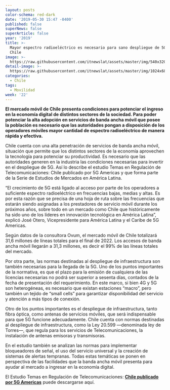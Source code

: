 ```yaml
---
layout: posts
color-schema: red-dark
date: '2019-05-30 15:47 -0400'
published: false
superNews: false
superArticle: false
year: '2019'
title: >-
  Mayor espectro radioeléctrico es necesario para sano despliegue de 5G en
  Chile 
image: >-
  https://raw.githubusercontent.com/itnewslat/assets/master/img/540x320/Tecnologia-5G-p.jpg
detail-image: >-
  https://raw.githubusercontent.com/itnewslat/assets/master/img/1024x680/Tecnologia-5G-g.jpg
categories:
  - Chile
tags:
  - Movilidad
week: '22'
---
```

**El mercado móvil de Chile presenta condiciones para potenciar el ingreso en la economía digital de distintos sectores de la sociedad. Para poder potenciar la alta adopción en servicios de banda ancha móvil que posee la población es necesario que las autoridades pongan a disposición de los operadores móviles mayor cantidad de espectro radioeléctrico de manera rápida y efectiva.**

Chile cuenta con una alta penetración de servicios de banda ancha móvil, situación que permite que los distintos sectores de la economía aprovechen la tecnología para potenciar su productividad. Es necesario que las autoridades generen en la industria las condiciones necesarias para invertir en el despliegue de 5G. Así lo describe el estudio Temas en Regulación de Telecomunicaciones: Chile publicado por 5G Americas y que forma parte de la Serie de Estudios de Mercados en América Latina. 

“El crecimiento de 5G está ligado al acceso por parte de los operadores a suficiente espectro radioeléctrico en frecuencias bajas, medias y altas. Es por esta razón que se precisa de una hoja de ruta sobre las frecuencias que estarán siendo asignadas a los prestadores de servicio móvil durante los próximos años, sobre todo en un mercado como Chile que históricamente ha sido uno de los líderes en innovación tecnológica en América Latina”, explicó José Otero, Vicepresidente para América Latina y el Caribe de 5G Americas.

Según datos de la consultora Ovum, el mercado móvil de Chile totalizará 31,6 millones de líneas totales para el final de 2022. Los accesos de banda ancha móvil llegarán a 31,3 millones, es decir el 99% de las líneas totales del mercado.

Por otra parte, las normas destinadas al despliegue de infraestructura son también necesarias para la llegada de la 5G. Uno de los puntos importantes de la normativa, es que el plazo para la emisión de cualquiera de las licencias necesarias no podrá ser superior a sesenta días, contados de la fecha de presentación del requerimiento. En este marco, si bien 4G y 5G son heterogéneas, es necesario que existan estaciones “macro”, pero también un tejido de “small cells” para garantizar disponibilidad del servicio y atención a más tipos de conexión.

Otro de los puntos importantes es el despliegue de infraestructura, tanto fibra óptica, como antenas de servicios móviles, que será indispensable para que 5G funcione adecuadamente. Chile cuenta con normas destinadas al despliegue de infraestructura, como la Ley 20.599 —denominada ley de Torres—, que regula para los servicios de Telecomunicaciones, la instalación de antenas emisoras y transmisoras.

En el estudio también se analizan las normas para implementar bloqueadores de señal, el uso del servicio universal y la creación de sistemas de alertas tempranas. Todas estas temáticas se ponen en perspectiva de las facilidades que la banda ancha móvil presenta para ayudar al mercado a ingresar en la economía digital.

El Estudio Temas en Regulación de Telecomunicaciones: **[Chile publicado por 5G Americas](http://brechacero.com/white-papers/)** puede descargarse aquí. 